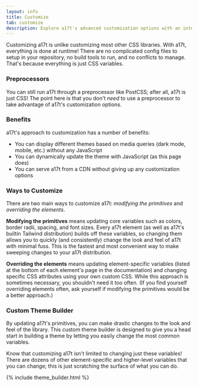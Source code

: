 ```yaml
---
layout: info
title: Customize
tab: customize
description: Explore a17t's advanced customization options with an interactive theme builder
---
```


Customizing a17t is unlike customizing most other CSS libraries. With a17t, everything is done at runtime! There are no complicated config files to setup in your repository, no build tools to run, and no conflicts to manage. That's because everything is just CSS variables.

### Preprocessors

You can still run a17t through a preprocessor like PostCSS; after all, a17t is just CSS! The point here is that you don't _need_ to use a preprocessor to take advantage of a17t's customization options.

### Benefits

a17t's approach to customization has a number of benefits:

* You can display different themes based on media queries (dark mode, mobile, etc.) without any JavaScript
* You can dynamically update the theme with JavaScript (as this page does)
* You can serve a17t from a CDN without giving up any customization options

### Ways to Customize

There are two main ways to customize a17t: _modifying the primitives_ and _overriding the elements_.

**Modifying the primitives** means updating core variables such as colors, border radii, spacing, and font sizes. Every a17t element (as well as a17t's builtin Tailwind distribution) builds off these variables, so changing them allows you to quickly (and consistently) change the look and feel of a17t with minimal fuss. This is the fastest and most convenient way to make sweeping changes to your a17t distribution.

**Overriding the elements** means updating element-specific variables (listed at the bottom of each element's page in the documentation) and changing specific CSS attributes using your own custom CSS. While this approach is sometimes necessary, you shouldn't need it too often. (If you find yourself overriding elements often, ask yourself if modifying the primitives would be a better approach.)

### Custom Theme Builder

By updating a17t's primitives, you can make drastic changes to the look and feel of the library. This custom theme builder is designed to give you a head start in building a theme by letting you easily change the most common variables.

Know that customizing a17t isn't limited to changing just these variables! There are dozens of other element-specific and higher-level variables that you can change; this is just scratching the surface of what you can do.

{% include theme_builder.html %}